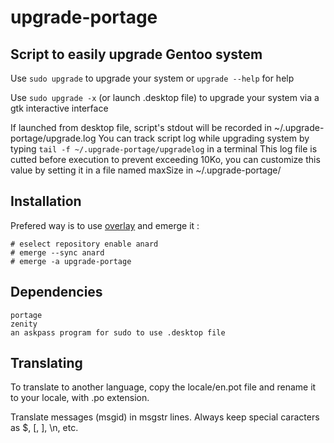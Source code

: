 # upgrade-portage
## Script to easily upgrade Gentoo system

Use `sudo upgrade` to upgrade your system or `upgrade --help` for help

Use `sudo upgrade -x` (or launch .desktop file) to upgrade your system via a gtk interactive interface

If launched from desktop file, script's stdout will be recorded in ~/.upgrade-portage/upgrade.log
You can track script log while upgrading system by typing `tail -f ~/.upgrade-portage/upgradelog` in a terminal
This log file is cutted before execution to prevent exceeding 10Ko, you can customize this value by setting it in a file named maxSize in ~/.upgrade-portage/

## Installation
Prefered way is to use [overlay](https://github.com/Anard/anard-overlay) and emerge it :
```
# eselect repository enable anard
# emerge --sync anard
# emerge -a upgrade-portage
```

## Dependencies
```
portage
zenity
an askpass program for sudo to use .desktop file
```

## Translating
To translate to another language, copy the locale/en.pot file and rename it to your locale, with .po extension.

Translate messages (msgid) in msgstr lines. Always keep special caracters as $, [, ], \\n, etc.